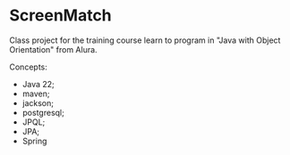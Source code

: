 # ScreenMatch

Class project for the training course learn to program in "Java with Object Orientation" from Alura.

Concepts:
- Java 22;
- maven;
- jackson;
- postgresql;
- JPQL;
- JPA;
- Spring
